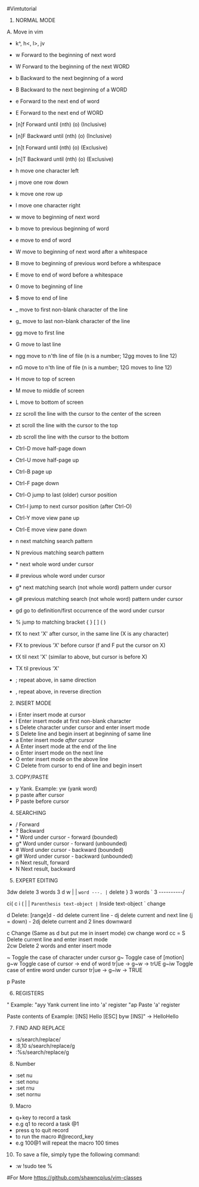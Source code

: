 #Vimtutorial

1. NORMAL MODE

A. Move in vim

- k^, h<, l>, jv

- w  Forward to the beginning of next word
- W  Forward to the beginning of the next WORD
- b  Backward to the next beginning of a word
- B  Backward to the next beginning of a WORD
- e  Forward to the next end of word
- E  Forward to the next end of WORD

- [n]f<o>  Forward until (nth) (o)  (Inclusive)
- [n]F<o>  Backward until (nth) (o) (Inclusive)
- [n]t<o>  Forward until (nth) (o)  (Exclusive)
- [n]T<o>  Backward until (nth) (o) (Exclusive)

- h   move one character left
- j   move one row down
- k   move one row up
- l   move one character right
- w   move to beginning of next word
- b   move to previous beginning of word
- e   move to end of word
- W   move to beginning of next word after a whitespace
- B   move to beginning of previous word before a whitespace
- E   move to end of word before a whitespace
- 0   move to beginning of line
- $   move to end of line
- _   move to first non-blank character of the line
- g_  move to last non-blank character of the line
- gg  move to first line
- G   move to last line
- ngg move to n'th line of file (n is a number; 12gg moves to line 12)
- nG  move to n'th line of file (n is a number; 12G moves to line 12)
- H   move to top of screen
- M   move to middle of screen
- L   move to bottom of screen

- zz  scroll the line with the cursor to the center of the screen
- zt  scroll the line with the cursor to the top
- zb  scroll the line with the cursor to the bottom

- Ctrl-D  move half-page down
- Ctrl-U  move half-page up
- Ctrl-B  page up
- Ctrl-F  page down
- Ctrl-O  jump to last (older) cursor position
- Ctrl-I  jump to next cursor position (after Ctrl-O)
- Ctrl-Y  move view pane up
- Ctrl-E  move view pane down

- n   next matching search pattern
- N   previous matching search pattern
- \*   next whole word under cursor
- \#   previous whole word under cursor
- g*  next matching search (not whole word) pattern under cursor
- g#  previous matching search (not whole word) pattern under cursor
- gd  go to definition/first occurrence of the word under cursor
- \%   jump to matching bracket { } [ ] ( )

- fX  to next 'X' after cursor, in the same line (X is any character)
- FX  to previous 'X' before cursor (f and F put the cursor on X)
- tX  til next 'X' (similar to above, but cursor is before X)
- TX  til previous 'X'
- ;   repeat above, in same direction
- ,   repeat above, in reverse direction

2. INSERT MODE

- i  Enter insert mode at cursor
- I  Enter insert mode at first non-blank character
- s  Delete character under cursor and enter insert mode
- S  Delete line and begin insert at beginning of same line
- a  Enter insert mode _after_ cursor
- A  Enter insert mode at the end of the line
- o  Enter insert mode on the next line
- O  enter insert mode on the above line
- C  Delete from cursor to end of line and begin insert


3. COPY/PASTE

- y Yank. Example: yw (yank word)
- p paste after cursor
- P paste before cursor


4. SEARCHING

- \/  Forward
- ?  Backward
- \*  Word under cursor - forward  (bounded)
- g* Word under cursor - forward  (unbounded)
- \#  Word under cursor - backward (bounded)
- g# Word under cursor - backward (unbounded)
- n  Next result, forward
- N  Next result, backward



5. EXPERT EDITING

3dw  delete 3 words
3 d w
| | ` word ---.
| ` delete     } 3 words
` 3 ----------/

ci(
c i (
| | ` Parenthesis text-object
| ` Inside text-object
` change



d  Delete: [range]d<motion>
    - dd  delete current line
    - dj  delete current and next line (j = down)
    - 2dj delete current and 2 lines downward

c  Change (Same as d but put me in insert mode)
    cw  change word
    cc = S  Delete current line and enter insert mode  
    2cw  Delete 2 words and enter insert mode

~   Toggle the case of character under cursor
g~  Toggle case of [motion]
    g~w  Toggle case of cursor -> end of word
        tr|ue -> g~w -> trUE
    g~iw  Toggle case of entire word under cursor
        tr|ue -> g~iw -> TRUE

p  Paste 


6. REGISTERS

"<reg>
    Example:
        "ayy  Yank current line into 'a' register
        "ap   Paste 'a' register

<C-r><reg>  Paste contents of <reg>
    Example:
        [INS] Hello [ESC] byw [INS]<C-r>" -> HelloHello

7. FIND AND REPLACE
- :s/search/replace/
- :8,10 s/search/replace/g
- :%s/search/replace/g

8. Number
- :set nu
- :set nonu
- :set rnu
- :set nornu

9. Macro
- q+key to record a task
- e.g q1 to record a task @1
- press q to quit record
- to run the macro #@record_key
- e.g 100@1 will repeat the macro 100 times

10. To save a file, simply type the following command:
- :w !sudo tee %

#For More
https://github.com/shawncplus/vim-classes

